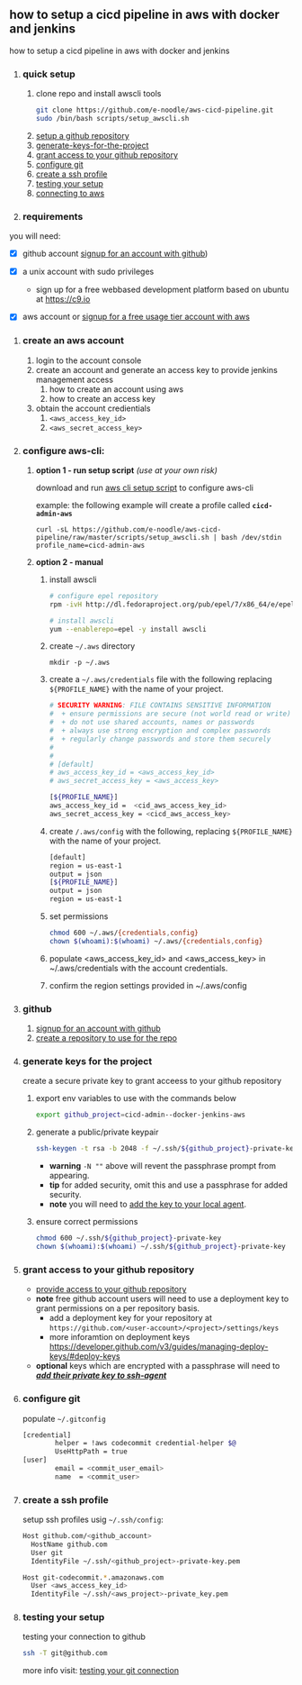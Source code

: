 

## how to setup a cicd pipeline in aws with docker and jenkins

how to setup a cicd pipeline in aws with docker and jenkins

1. ### quick setup

   1. clone repo and install awscli tools
      ```bash
      git clone https://github.com/e-noodle/aws-cicd-pipeline.git
      sudo /bin/bash scripts/setup_awscli.sh
      ```
     1. [setup a github repository](#github)
     2. [generate-keys-for-the-project](#generate-keys-for-the-project)
     3. [grant access to your github repository](#grant-access-to-your-github-repository)
     4. [configure git](#configure-git)
     5. [create a ssh profile](#create-a-ssh-profile)
     6. [testing your setup](#testing-your-setup)
     7. [connecting to aws](#connecting-to-aws)
 

1. ### requirements

  you will need:
   
   - [x] github account [signup for an account with github](https://help.github.com/articles/signing-up-for-a-new-github-account/))
   - [x] a unix account with sudo privileges
      -  sign up for a free webbased development platform based on ubuntu at https://c9.io
   - [x] aws account or [signup for a free usage tier account with aws](https://aws.amazon.com/free/)
   


1. ### create an aws account

   1. login to the account console
   1. create an account and generate an access key to provide jenkins management access
      1. how to create an account using aws
      1. how to create an access key
   1. obtain the account credientials
      1. `<aws_access_key_id>`
      1. `<aws_secret_access_key>`



1. ### configure aws-cli:
       
   1. **option 1 - run setup script** *(use at your own risk)*
   
      download and run [aws cli setup script](scripts/setup_awscli.sh) to configure aws-cli
      
      example:
      the following example will create a profile called **`cicd-admin-aws`**
      ```
      curl -sL https://github.com/e-noodle/aws-cicd-pipeline/raw/master/scripts/setup_awscli.sh | bash /dev/stdin profile_name=cicd-admin-aws
      ```
   
   1. **option 2 - manual**

      1. install awscli
         
         ```bash
         # configure epel repository
         rpm -ivH http://dl.fedoraproject.org/pub/epel/7/x86_64/e/epel-release-7-9.noarch.rpm
         
         # install awscli
         yum --enablerepo=epel -y install awscli
         ```
          
      1. create `~/.aws` directory
         ```
         mkdir -p ~/.aws
         ```
         
      1. create a `~/.aws/credentials` file with the following replacing `${PROFILE_NAME}` with the name of your project.
         ```bash
         # SECURITY WARNING: FILE CONTAINS SENSITIVE INFORMATION
         #  + ensure permissions are secure (not world read or write)
         #  + do not use shared accounts, names or passwords
         #  + always use strong encryption and complex passwords
         #  + regularly change passwords and store them securely
         #
         #
         # [default]
         # aws_access_key_id = <aws_access_key_id>
         # aws_secret_access_key = <aws_access_key>
         
         [${PROFILE_NAME}]
         aws_access_key_id =  <cid_aws_access_key_id>
         aws_secret_access_key = <cicd_aws_access_key>
         ``` 
      1. create `/.aws/config` with the following, replacing `${PROFILE_NAME}` with the name of your project.
         ```bash
         [default]
         region = us-east-1
         output = json
         [${PROFILE_NAME}]
         output = json
         region = us-east-1
         ```
      1. set permissions
         ```bash
         chmod 600 ~/.aws/{credentials,config} 
         chown $(whoami):$(whoami) ~/.aws/{credentials,config}
         ```
      1. populate <aws_access_key_id>  and <aws_access_key> in ~/.aws/credentials with the account credentials.
      1. confirm the region settings provided in ~/.aws/config



1. ### github

   1. [signup for an account with github](https://help.github.com/articles/signing-up-for-a-new-github-account/)<br>
   1. [create a repository to use for the repo](https://help.github.com/articles/create-a-repo/)<br>




1. ### generate keys for the project

   create a secure private key to grant acceess to your github repository

   1. export env variables to use with the commands below
      ```bash
      export github_project=cicd-admin--docker-jenkins-aws
      ```
   1. generate a public/private keypair
      ```bash
      ssh-keygen -t rsa -b 2048 -f ~/.ssh/${github_project}-private-key -N ""
      ```
         - **warning** `-N ""` above will revent the passphrase prompt from appearing.
         - **tip** for added security, omit this and use a passphrase for added security.
         - **note** you will need to [add the key to your local agent](https://help.github.com/articles/generating-a-new-ssh-key-and-adding-it-to-the-ssh-agent).

   1. ensure correct permissions
      ```bash
      chmod 600 ~/.ssh/${github_project}-private-key
      chown $(whoami):$(whoami) ~/.ssh/${github_project}-private-key
      ```




1. ### grant access to your github repository

      - [provide access to your github repository](https://help.github.com/articles/adding-a-new-ssh-key-to-your-github-account/)
      - **note** free github account users will need to use a deployment key to grant permissions on a per repository basis.
         - add a deployment key for your repository at `https://github.com/<user-account>/<project>/settings/keys`
         - more inforamtion on deployment keys 
           <br>https://developer.github.com/v3/guides/managing-deploy-keys/#deploy-keys
      - **optional** keys which are encrypted with a passphrase will need to [***add their private key to ssh-agent***](https://help.github.com/articles/generating-a-new-ssh-key-and-adding-it-to-the-ssh-agent)



1. ### configure git

   populate `~/.gitconfig`
   
   ```bash
   [credential]
           helper = !aws codecommit credential-helper $@
           UseHttpPath = true
   [user]
           email = <commit_user_email>
           name  = <commit_user>
   ```
   


1. ### create a ssh profile
   setup ssh profiles usig `~/.ssh/config`:

   ```bash
   Host github.com/<github_account>
     HostName github.com
     User git
     IdentityFile ~/.ssh/<github_project>-private-key.pem
   
   Host git-codecommit.*.amazonaws.com
     User <aws_access_key_id>
     IdentityFile ~/.ssh/<aws_project>-private_key.pem
   ```



1. ### testing your setup

   testing your connection to github
   ```bash
   ssh -T git@github.com
   ```
   more info visit: [testing your git connection](https://help.github.com/articles/testing-your-ssh-connection/)<br>
